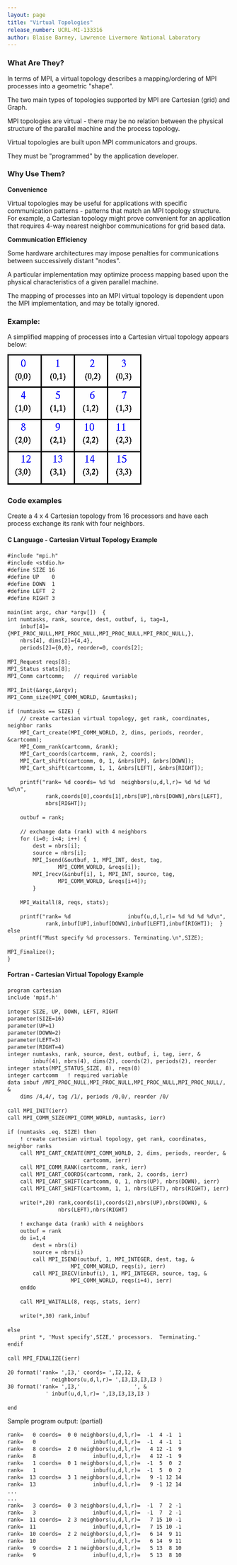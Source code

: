 ```yaml
---
layout: page
title: "Virtual Topologies"
release_number: UCRL-MI-133316
author: Blaise Barney, Lawrence Livermore National Laboratory
---
```


### What Are They?

In terms of MPI, a virtual topology describes a mapping/ordering of MPI processes into a geometric "shape".

The two main types of topologies supported by MPI are Cartesian (grid) and Graph.

MPI topologies are virtual - there may be no relation between the physical structure of the parallel machine and the process topology.

Virtual topologies are built upon MPI communicators and groups.

They must be "programmed" by the application developer.

### Why Use Them?

**Convenience**

Virtual topologies may be useful for applications with specific communication patterns - patterns that match an MPI topology structure. For example, a Cartesian topology might prove convenient for an application that requires 4-way nearest neighbor communications for grid based data.

**Communication Efficiency**

Some hardware architectures may impose penalties for communications between successively distant "nodes". 

A particular implementation may optimize process mapping based upon the physical characteristics of a given parallel machine.

The mapping of processes into an MPI virtual topology is dependent upon the MPI implementation, and may be totally ignored.

### Example:

A simplified mapping of processes into a Cartesian virtual topology appears below:

![topology](images/Cartesian_topology.gif)

### Code examples

Create a 4 x 4 Cartesian topology from 16 processors and have each process exchange its rank with four neighbors.

#### C Language - Cartesian Virtual Topology Example

```
#include "mpi.h"
#include <stdio.h>
#define SIZE 16
#define UP    0
#define DOWN  1
#define LEFT  2
#define RIGHT 3

main(int argc, char *argv[])  {
int numtasks, rank, source, dest, outbuf, i, tag=1, 
    inbuf[4]={MPI_PROC_NULL,MPI_PROC_NULL,MPI_PROC_NULL,MPI_PROC_NULL,}, 
    nbrs[4], dims[2]={4,4}, 
    periods[2]={0,0}, reorder=0, coords[2];

MPI_Request reqs[8];
MPI_Status stats[8];
MPI_Comm cartcomm;   // required variable

MPI_Init(&argc,&argv);
MPI_Comm_size(MPI_COMM_WORLD, &numtasks);

if (numtasks == SIZE) {
    // create cartesian virtual topology, get rank, coordinates, neighbor ranks
    MPI_Cart_create(MPI_COMM_WORLD, 2, dims, periods, reorder, &cartcomm);
    MPI_Comm_rank(cartcomm, &rank);
    MPI_Cart_coords(cartcomm, rank, 2, coords);
    MPI_Cart_shift(cartcomm, 0, 1, &nbrs[UP], &nbrs[DOWN]);
    MPI_Cart_shift(cartcomm, 1, 1, &nbrs[LEFT], &nbrs[RIGHT]);

    printf("rank= %d coords= %d %d  neighbors(u,d,l,r)= %d %d %d %d\n",
            rank,coords[0],coords[1],nbrs[UP],nbrs[DOWN],nbrs[LEFT],
            nbrs[RIGHT]);

    outbuf = rank;

    // exchange data (rank) with 4 neighbors
    for (i=0; i<4; i++) {
        dest = nbrs[i];
        source = nbrs[i];
        MPI_Isend(&outbuf, 1, MPI_INT, dest, tag, 
                MPI_COMM_WORLD, &reqs[i]);
        MPI_Irecv(&inbuf[i], 1, MPI_INT, source, tag, 
                MPI_COMM_WORLD, &reqs[i+4]);
        }

    MPI_Waitall(8, reqs, stats);

    printf("rank= %d                  inbuf(u,d,l,r)= %d %d %d %d\n",
            rank,inbuf[UP],inbuf[DOWN],inbuf[LEFT],inbuf[RIGHT]);  }
else
    printf("Must specify %d processors. Terminating.\n",SIZE);

MPI_Finalize();
}
```

#### Fortran - Cartesian Virtual Topology Example

```
program cartesian
include 'mpif.h'

integer SIZE, UP, DOWN, LEFT, RIGHT
parameter(SIZE=16)
parameter(UP=1)
parameter(DOWN=2)
parameter(LEFT=3)
parameter(RIGHT=4)
integer numtasks, rank, source, dest, outbuf, i, tag, ierr, &
        inbuf(4), nbrs(4), dims(2), coords(2), periods(2), reorder
integer stats(MPI_STATUS_SIZE, 8), reqs(8)
integer cartcomm   ! required variable
data inbuf /MPI_PROC_NULL,MPI_PROC_NULL,MPI_PROC_NULL,MPI_PROC_NULL/, &
    dims /4,4/, tag /1/, periods /0,0/, reorder /0/ 

call MPI_INIT(ierr)
call MPI_COMM_SIZE(MPI_COMM_WORLD, numtasks, ierr)

if (numtasks .eq. SIZE) then
    ! create cartesian virtual topology, get rank, coordinates, neighbor ranks
    call MPI_CART_CREATE(MPI_COMM_WORLD, 2, dims, periods, reorder, &
                        cartcomm, ierr)
    call MPI_COMM_RANK(cartcomm, rank, ierr)
    call MPI_CART_COORDS(cartcomm, rank, 2, coords, ierr)
    call MPI_CART_SHIFT(cartcomm, 0, 1, nbrs(UP), nbrs(DOWN), ierr)
    call MPI_CART_SHIFT(cartcomm, 1, 1, nbrs(LEFT), nbrs(RIGHT), ierr)

    write(*,20) rank,coords(1),coords(2),nbrs(UP),nbrs(DOWN), &
                nbrs(LEFT),nbrs(RIGHT)

    ! exchange data (rank) with 4 neighbors
    outbuf = rank
    do i=1,4
        dest = nbrs(i)
        source = nbrs(i)
        call MPI_ISEND(outbuf, 1, MPI_INTEGER, dest, tag, &
                    MPI_COMM_WORLD, reqs(i), ierr)
        call MPI_IRECV(inbuf(i), 1, MPI_INTEGER, source, tag, &
                    MPI_COMM_WORLD, reqs(i+4), ierr)
    enddo

    call MPI_WAITALL(8, reqs, stats, ierr)

    write(*,30) rank,inbuf

else
    print *, 'Must specify',SIZE,' processors.  Terminating.' 
endif

call MPI_FINALIZE(ierr)

20 format('rank= ',I3,' coords= ',I2,I2, &
            ' neighbors(u,d,l,r)= ',I3,I3,I3,I3 )
30 format('rank= ',I3,'                 ', &
            ' inbuf(u,d,l,r)= ',I3,I3,I3,I3 )

end
```

Sample program output: (partial)

```
rank=   0 coords=  0 0 neighbors(u,d,l,r)=  -1  4 -1  1
rank=   0                  inbuf(u,d,l,r)=  -1  4 -1  1
rank=   8 coords=  2 0 neighbors(u,d,l,r)=   4 12 -1  9
rank=   8                  inbuf(u,d,l,r)=   4 12 -1  9
rank=   1 coords=  0 1 neighbors(u,d,l,r)=  -1  5  0  2
rank=   1                  inbuf(u,d,l,r)=  -1  5  0  2
rank=  13 coords=  3 1 neighbors(u,d,l,r)=   9 -1 12 14
rank=  13                  inbuf(u,d,l,r)=   9 -1 12 14
...
...
rank=   3 coords=  0 3 neighbors(u,d,l,r)=  -1  7  2 -1
rank=   3                  inbuf(u,d,l,r)=  -1  7  2 -1
rank=  11 coords=  2 3 neighbors(u,d,l,r)=   7 15 10 -1
rank=  11                  inbuf(u,d,l,r)=   7 15 10 -1
rank=  10 coords=  2 2 neighbors(u,d,l,r)=   6 14  9 11
rank=  10                  inbuf(u,d,l,r)=   6 14  9 11
rank=   9 coords=  2 1 neighbors(u,d,l,r)=   5 13  8 10
rank=   9                  inbuf(u,d,l,r)=   5 13  8 10
```